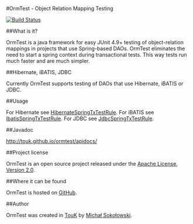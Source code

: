 #OrmTest - Object Relation Mapping Testing

[![Build Status](https://img.shields.io/travis/TouK/ormtest/master.svg?style=flat)](https://travis-ci.org/TouK/ormtest)

##What is it?

OrmTest is a java framework for easy JUnit 4.9+ testing of object-relation mappings in projects that use Spring-based DAOs. OrmTest eliminates the need to start a spring context during transactional tests. This way tests run much faster and are much simpler.

##Hibernate, iBATIS, JDBC 

Currently OrmTest supports testing of DAOs that use Hibernate, iBATIS or JDBC. 

##Usage

For Hibernate see [HibernateSpringTxTestRule](http://touk.github.io/ormtest/apidocs/pl/touk/ormtest/HibernateSpringTxTestRule.html).
For iBATIS see [IbatisSpringTxTestRule](http://touk.github.io/ormtest/apidocs/pl/touk/ormtest/IbatisSpringTxTestRule.html).
For JDBC see [JdbcSpringTxTestRule](http://touk.github.io/ormtest/apidocs/pl/touk/ormtest/JdbcSpringTxTestRule.html).

##Javadoc

http://touk.github.io/ormtest/apidocs/

##Project license

OrmTest is an open source project released under the [Apache License, Version 2.0](http://www.apache.org/licenses/LICENSE-2.0).

##Where it can be found

OrmTest is hosted on [GitHub](http://touk.github.com/ormtest/).

##Author

OrmTest was created in [TouK](http://touk.pl) by [Michał Sokołowski](mailto:msk@touk.pl).
